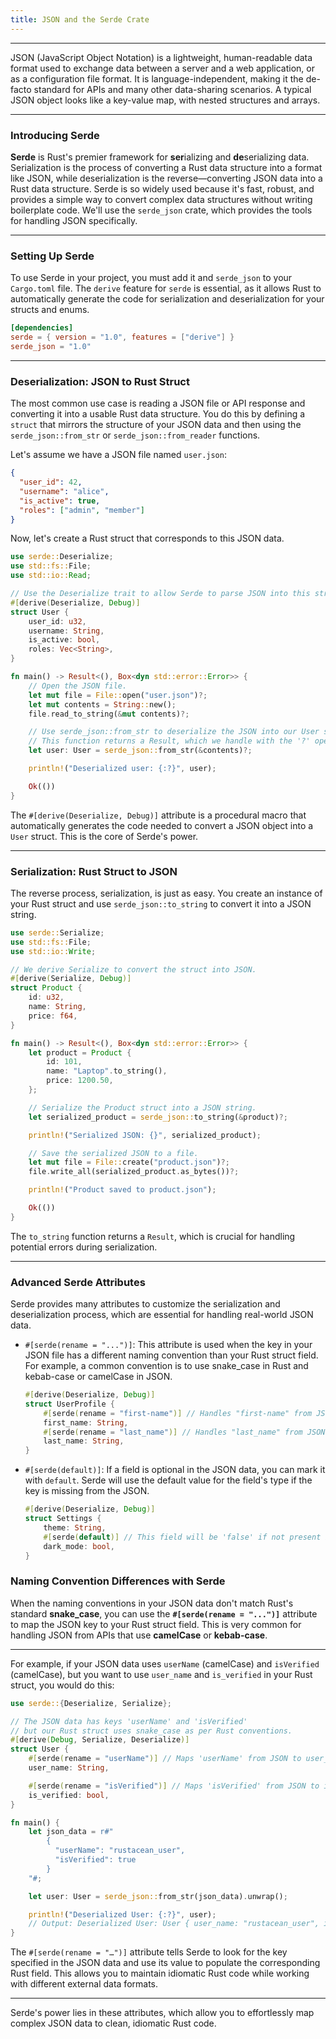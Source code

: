```yaml
---
title: JSON and the Serde Crate
---
```


---

JSON (JavaScript Object Notation) is a lightweight, human-readable data format used to exchange data between a server and a web application, or as a configuration file format. It is language-independent, making it the de-facto standard for APIs and many other data-sharing scenarios. A typical JSON object looks like a key-value map, with nested structures and arrays.

---

### Introducing Serde

**Serde** is Rust's premier framework for **ser**ializing and **de**serializing data. Serialization is the process of converting a Rust data structure into a format like JSON, while deserialization is the reverse—converting JSON data into a Rust data structure. Serde is so widely used because it's fast, robust, and provides a simple way to convert complex data structures without writing boilerplate code. We'll use the `serde_json` crate, which provides the tools for handling JSON specifically.

---

### Setting Up Serde

To use Serde in your project, you must add it and `serde_json` to your `Cargo.toml` file. The `derive` feature for `serde` is essential, as it allows Rust to automatically generate the code for serialization and deserialization for your structs and enums.

```toml
[dependencies]
serde = { version = "1.0", features = ["derive"] }
serde_json = "1.0"
```

---

### Deserialization: JSON to Rust Struct

The most common use case is reading a JSON file or API response and converting it into a usable Rust data structure. You do this by defining a `struct` that mirrors the structure of your JSON data and then using the `serde_json::from_str` or `serde_json::from_reader` functions.

Let's assume we have a JSON file named `user.json`:

```json
{
  "user_id": 42,
  "username": "alice",
  "is_active": true,
  "roles": ["admin", "member"]
}
```

Now, let's create a Rust struct that corresponds to this JSON data.

```rust
use serde::Deserialize;
use std::fs::File;
use std::io::Read;

// Use the Deserialize trait to allow Serde to parse JSON into this struct.
#[derive(Deserialize, Debug)]
struct User {
    user_id: u32,
    username: String,
    is_active: bool,
    roles: Vec<String>,
}

fn main() -> Result<(), Box<dyn std::error::Error>> {
    // Open the JSON file.
    let mut file = File::open("user.json")?;
    let mut contents = String::new();
    file.read_to_string(&mut contents)?;

    // Use serde_json::from_str to deserialize the JSON into our User struct.
    // This function returns a Result, which we handle with the '?' operator.
    let user: User = serde_json::from_str(&contents)?;

    println!("Deserialized user: {:?}", user);

    Ok(())
}
```

The `#[derive(Deserialize, Debug)]` attribute is a procedural macro that automatically generates the code needed to convert a JSON object into a `User` struct. This is the core of Serde's power.

---

### Serialization: Rust Struct to JSON

The reverse process, serialization, is just as easy. You create an instance of your Rust struct and use `serde_json::to_string` to convert it into a JSON string.

```rust
use serde::Serialize;
use std::fs::File;
use std::io::Write;

// We derive Serialize to convert the struct into JSON.
#[derive(Serialize, Debug)]
struct Product {
    id: u32,
    name: String,
    price: f64,
}

fn main() -> Result<(), Box<dyn std::error::Error>> {
    let product = Product {
        id: 101,
        name: "Laptop".to_string(),
        price: 1200.50,
    };

    // Serialize the Product struct into a JSON string.
    let serialized_product = serde_json::to_string(&product)?;

    println!("Serialized JSON: {}", serialized_product);

    // Save the serialized JSON to a file.
    let mut file = File::create("product.json")?;
    file.write_all(serialized_product.as_bytes())?;

    println!("Product saved to product.json");

    Ok(())
}
```

The `to_string` function returns a `Result`, which is crucial for handling potential errors during serialization.

---

### Advanced Serde Attributes

Serde provides many attributes to customize the serialization and deserialization process, which are essential for handling real-world JSON data.

- `#[serde(rename = "...")]`: This attribute is used when the key in your JSON file has a different naming convention than your Rust struct field. For example, a common convention is to use snake_case in Rust and kebab-case or camelCase in JSON.

  ```rust
  #[derive(Deserialize, Debug)]
  struct UserProfile {
      #[serde(rename = "first-name")] // Handles "first-name" from JSON
      first_name: String,
      #[serde(rename = "last_name")] // Handles "last_name" from JSON
      last_name: String,
  }
  ```

- `#[serde(default)]`: If a field is optional in the JSON data, you can mark it with `default`. Serde will use the default value for the field's type if the key is missing from the JSON.

  ```rust
  #[derive(Deserialize, Debug)]
  struct Settings {
      theme: String,
      #[serde(default)] // This field will be 'false' if not present in the JSON.
      dark_mode: bool,
  }
  ```

### Naming Convention Differences with Serde

When the naming conventions in your JSON data don't match Rust's standard **snake_case**, you can use the **`#[serde(rename = "...")]`** attribute to map the JSON key to your Rust struct field. This is very common for handling JSON from APIs that use **camelCase** or **kebab-case**.

---

For example, if your JSON data uses `userName` (camelCase) and `isVerified` (camelCase), but you want to use `user_name` and `is_verified` in your Rust struct, you would do this:

```rust
use serde::{Deserialize, Serialize};

// The JSON data has keys 'userName' and 'isVerified'
// but our Rust struct uses snake_case as per Rust conventions.
#[derive(Debug, Serialize, Deserialize)]
struct User {
    #[serde(rename = "userName")] // Maps 'userName' from JSON to user_name in Rust
    user_name: String,

    #[serde(rename = "isVerified")] // Maps 'isVerified' from JSON to is_verified
    is_verified: bool,
}

fn main() {
    let json_data = r#"
        {
          "userName": "rustacean_user",
          "isVerified": true
        }
    "#;

    let user: User = serde_json::from_str(json_data).unwrap();

    println!("Deserialized User: {:?}", user);
    // Output: Deserialized User: User { user_name: "rustacean_user", is_verified: true }
}
```

The `#[serde(rename = "…")]` attribute tells Serde to look for the key specified in the JSON data and use its value to populate the corresponding Rust field. This allows you to maintain idiomatic Rust code while working with different external data formats.

---

Serde's power lies in these attributes, which allow you to effortlessly map complex JSON data to clean, idiomatic Rust code.
